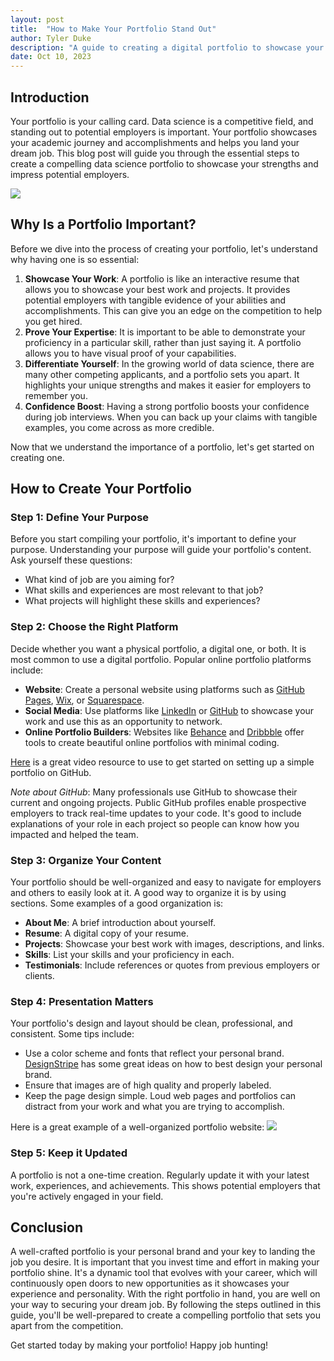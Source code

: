```yaml
---
layout: post
title:  "How to Make Your Portfolio Stand Out"
author: Tyler Duke
description: "A guide to creating a digital portfolio to showcase your projects and stand out to employers."
date: Oct 10, 2023
--- 
```



## Introduction
Your portfolio is your calling card. Data science is a competitive field, and standing out to potential employers is important. Your portfolio showcases your academic journey and accomplishments and helps you land your dream job. This blog post will guide you through the essential steps to create a compelling data science portfolio to showcase your strengths and impress potential employers.

<img src="{{site.url}}/{{site.baseurl}}/assets/images/portfolio-showing.jpeg"/>


## Why Is a Portfolio Important?
Before we dive into the process of creating your portfolio, let's understand why having one is so essential:
1. __Showcase Your Work__: A portfolio is like an interactive resume that allows you to showcase your best work and projects. It provides potential employers with tangible evidence of your abilities and accomplishments. This can give you an edge on the competition to help you get hired.
2. __Prove Your Expertise__: It is important to be able to demonstrate your proficiency in a particular skill, rather than just saying it. A portfolio allows you to have visual proof of your capabilities.
3. __Differentiate Yourself__: In the growing world of data science, there are many other competing applicants, and a portfolio sets you apart. It highlights your unique strengths and makes it easier for employers to remember you.
4. __Confidence Boost__: Having a strong portfolio boosts your confidence during job interviews. When you can back up your claims with tangible examples, you come across as more credible.

Now that we understand the importance of a portfolio, let's get started on creating one.

## How to Create Your Portfolio
### Step 1: Define Your Purpose
Before you start compiling your portfolio, it's important to define your purpose. Understanding your purpose will guide your portfolio's content. Ask yourself these questions:
* What kind of job are you aiming for?
* What skills and experiences are most relevant to that job?
* What projects will highlight these skills and experiences?

### Step 2: Choose the Right Platform
Decide whether you want a physical portfolio, a digital one, or both. It is most common to use a digital portfolio. Popular online portfolio platforms include:
* __Website__: Create a personal website using platforms such as [GitHub Pages](https://pages.github.com/), [Wix](https://www.wix.com/), or [Squarespace](https://www.squarespace.com/websites/create-a-portfolio/?channel=pnb&subchannel=go&campaign=pnb-go-us-en-core_verticals_general_tier1-bd_oct23exp&subcampaign=(graphic-design_graphic-design-portfolio_bd)&&cid=20581061502&aid=155364285513&tid=aud-146705952086:kwd-19517336&mt=b&eid=&loc_p_ms=1026980&loc_i_ms=&nw=g&d=c&adid=532740002873&channel2=pnb&subchannel2=go&gad=1&gclid=Cj0KCQjwsp6pBhCfARIsAD3GZuYE-LCBdhGPO2RRtE8n9kQRwXE2GwS8e93xyGS5jYF9zx4yhDMLiDsaAnUSEALw_wcB&gclsrc=aw.ds).
* __Social Media__: Use platforms like [LinkedIn](www.linkedin.com/) or [GitHub](https://github.com/) to showcase your work and use this as an opportunity to network.
* __Online Portfolio Builders__: Websites like [Behance](https://www.behance.net/search/projects?search=portfolio&locale=en_US) and [Dribbble](https://dribbble.com/tags/portfoliohttps://dribbble.com/tags/portfolio) offer tools to create beautiful online portfolios with minimal coding.

[Here](https://www.youtube.com/watch?v=fCXBaEnPzgo) is a great video resource to use to get started on setting up a simple portfolio on GitHub. 

_Note about GitHub_: Many professionals use GitHub to showcase their current and ongoing projects. Public GitHub profiles enable prospective employers to track real-time updates to your code. It's good to include explanations of your role in each project so people can know how you impacted and helped the team.

### Step 3: Organize Your Content
Your portfolio should be well-organized and easy to navigate for employers and others to easily look at it. A good way to organize it is by using sections. Some examples of a good organization is:

* __About Me__: A brief introduction about yourself.
* __Resume__: A digital copy of your resume.
* __Projects__: Showcase your best work with images, descriptions, and links.
* __Skills__: List your skills and your proficiency in each.
* __Testimonials__: Include references or quotes from previous employers or clients.

### Step 4: Presentation Matters
Your portfolio's design and layout should be clean, professional, and consistent. Some tips include:
* Use a color scheme and fonts that reflect your personal brand. [DesignStripe](https://designstripe.com/blog/how-to-choose-the-perfect-colors-and-fonts-that-fit-your-brand#:~:text=Pick%20According%20to%20Brand%20Personality,to%20perfectly%20deliver%20your%20point.) has some great ideas on how to best design your personal brand.
* Ensure that images are of high quality and properly labeled.
* Keep the page design simple. Loud web pages and portfolios can distract from your work and what you are trying to accomplish.

Here is a great example of a well-organized portfolio website:
<img src="{{site.url}}/{{site.baseurl}}/assets/images/portfolio-organization.jpeg"/>

### Step 5: Keep it Updated
A portfolio is not a one-time creation. Regularly update it with your latest work, experiences, and achievements. This shows potential employers that you're actively engaged in your field.

## Conclusion
A well-crafted portfolio is your personal brand and your key to landing the job you desire. It is important that you invest time and effort in making your portfolio shine. It's a dynamic tool that evolves with your career, which will continuously open doors to new opportunities as it showcases your experience and personality. With the right portfolio in hand, you are well on your way to securing your dream job. By following the steps outlined in this guide, you'll be well-prepared to create a compelling portfolio that sets you apart from the competition.

Get started today by making your portfolio!
Happy job hunting!

